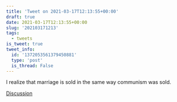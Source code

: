 ```yaml
---
title: 'Tweet on 2021-03-17T12:13:55+00:00'
draft: true
date: 2021-03-17T12:13:55+00:00
slug: '202103171213'
tags:
  - tweets
is_tweet: true
tweet_info:
  id: '1372053561379450881'
  type: 'post'
  is_thread: False
---
```




I realize that marriage is sold in the same way communism was sold.

[Discussion](https://x.com/sytelus/status/1372053561379450881)
